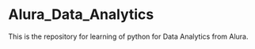 # Alura_Data_Analytics
This is the repository for learning of python for Data Analytics from Alura.
